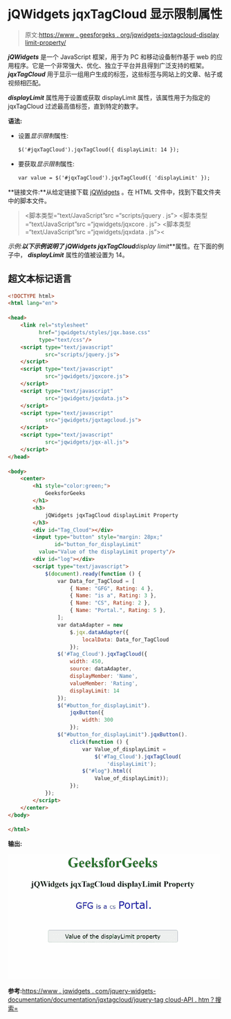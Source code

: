# jQWidgets jqxTagCloud 显示限制属性

> 原文:[https://www . geesforgeks . org/jqwidgets-jqxtagcloud-display limit-property/](https://www.geeksforgeeks.org/jqwidgets-jqxtagcloud-displaylimit-property/)

***jQWidgets*** 是一个 JavaScript 框架，用于为 PC 和移动设备制作基于 web 的应用程序。它是一个非常强大、优化、独立于平台并且得到广泛支持的框架。 ***jqxTagCloud*** 用于显示一组用户生成的标签，这些标签与网站上的文章、帖子或视频相匹配。

***displayLimit*** 属性用于设置或获取 displayLimit 属性，该属性用于为指定的 jqxTagCloud 过滤最高值标签，直到特定的数字。

**语法:**

*   设置*显示限制*属性:

    ```html
    $('#jqxTagCloud').jqxTagCloud({ displayLimit: 14 });
    ```

*   要获取*显示限制*属性:

    ```html
    var value = $('#jqxTagCloud').jqxTagCloud({ 'displayLimit' });
    ```

**链接文件:**从给定链接下载 [jQWidgets](https://www.jqwidgets.com/download/) 。在 HTML 文件中，找到下载文件夹中的脚本文件。

> <link rel="”stylesheet”" href="”jqwidgets/styles/jqx.base.css”" type="”text/css”">
> <脚本类型=“text/JavaScript”src =“scripts/jquery . js”></脚本>
> <脚本类型=“text/JavaScript”src =“jqwidgets/jqxcore . js”></脚本>
> <脚本类型=“text/JavaScript”src =“jqwidgets/jqxdata . js”><

**示例:**以下示例说明了 jQWidgets jqxTagCloud***display limit***属性。在下面的例子中， ***displayLimit*** 属性的值被设置为 14。

## 超文本标记语言

```html
<!DOCTYPE html>
<html lang="en">

<head>
    <link rel="stylesheet"
          href="jqwidgets/styles/jqx.base.css" 
          type="text/css"/>
    <script type="text/javascript" 
            src="scripts/jquery.js">
    </script>
    <script type="text/javascript" 
            src="jqwidgets/jqxcore.js">
    </script>
    <script type="text/javascript" 
            src="jqwidgets/jqxdata.js">
    </script>
    <script type="text/javascript" 
            src="jqwidgets/jqxtagcloud.js">
    </script>
    <script type="text/javascript" 
            src="jqwidgets/jqx-all.js">
    </script>
</head>

<body>
    <center>
        <h1 style="color:green;">
            GeeksforGeeks
        </h1>
        <h3>
            jQWidgets jqxTagCloud displayLimit Property
        </h3>
        <div id="Tag_Cloud"></div>
        <input type="button" style="margin: 28px;" 
               id="button_for_displayLimit"
          value="Value of the displayLimit property"/>
        <div id="log"></div>
        <script type="text/javascript">
            $(document).ready(function () {
                var Data_for_TagCloud = [
                    { Name: "GFG", Rating: 4 },
                    { Name: "is a", Rating: 3 },
                    { Name: "CS", Rating: 2 },
                    { Name: "Portal.", Rating: 5 },
                ];
                var dataAdapter = new
                    $.jqx.dataAdapter({
                        localData: Data_for_TagCloud
                    });
                $('#Tag_Cloud').jqxTagCloud({
                    width: 450,
                    source: dataAdapter,
                    displayMember: 'Name',
                    valueMember: 'Rating',
                    displayLimit: 14
                });
                $("#button_for_displayLimit").
                    jqxButton({
                        width: 300
                    });
                $("#button_for_displayLimit").jqxButton().
                    click(function () {
                        var Value_of_displayLimit =
                            $('#Tag_Cloud').jqxTagCloud(
                                'displayLimit');
                        $("#log").html((
                            Value_of_displayLimit));
                    });
            });
        </script>
    </center>
</body>

</html>
```

**输出:**

![](img/5d29f124adf9726cd26ac42be2cb870d.png)

**参考:**[https://www . jqwidgets . com/jquery-widgets-documentation/documentation/jqxtagcloud/jquery-tag cloud-API . htm？搜索=](https://www.jqwidgets.com/jquery-widgets-documentation/documentation/jqxtagcloud/jquery-tagcloud-api.htm?search=)